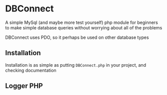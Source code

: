 # DBConnect
 A simple MySql (and maybe more test yourself) php module for beginners to make simple database queries without worrying about all of the problems

 DBConnect uses PDO, so it perhaps be used on other database types
    
## Installation
 Installation is as simple as putting ```DBConnect.php``` in your project, and checking documentation




## Logger PHP

